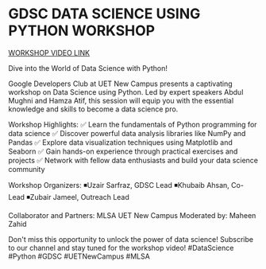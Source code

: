 # GDSC DATA SCIENCE USING PYTHON WORKSHOP

  [WORKSHOP VIDEO LINK](https://www.youtube.com/watch?v=HMt5SS-Abow)



  Dive into the World of Data Science with Python!

Google Developers Club at UET New Campus presents a captivating workshop on Data Science using Python. Led by expert speakers Abdul Mughni and Hamza Atif, this session will equip you with the essential knowledge and skills to become a data science pro.

Workshop Highlights:
✅ Learn the fundamentals of Python programming for data science
✅ Discover powerful data analysis libraries like NumPy and Pandas
✅ Explore data visualization techniques using Matplotlib and Seaborn
✅ Gain hands-on experience through practical exercises and projects
✅ Network with fellow data enthusiasts and build your data science community

Workshop Organizers:
◾Uzair Sarfraz, GDSC Lead
◾Khubaib Ahsan, Co-Lead
◾Zubair Jameel, Outreach Lead

Collaborator and Partners: MLSA UET New Campus
Moderated by: Maheen Zahid

Don't miss this opportunity to unlock the power of data science!
Subscribe to our channel and stay tuned for the workshop video!
#DataScience #Python #GDSC #UETNewCampus #MLSA